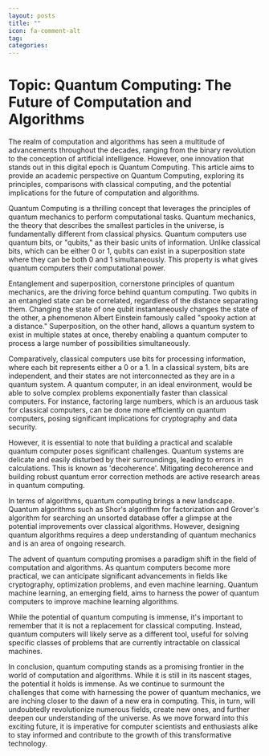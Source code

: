 ```yaml
---
layout: posts
title: ""
icon: fa-comment-alt
tag: 
categories: 
---
```


# Topic: Quantum Computing: The Future of Computation and Algorithms

The realm of computation and algorithms has seen a multitude of advancements throughout the decades, ranging from the binary revolution to the conception of artificial intelligence. However, one innovation that stands out in this digital epoch is Quantum Computing. This article aims to provide an academic perspective on Quantum Computing, exploring its principles, comparisons with classical computing, and the potential implications for the future of computation and algorithms.

Quantum Computing is a thrilling concept that leverages the principles of quantum mechanics to perform computational tasks. Quantum mechanics, the theory that describes the smallest particles in the universe, is fundamentally different from classical physics. Quantum computers use quantum bits, or "qubits," as their basic units of information. Unlike classical bits, which can be either 0 or 1, qubits can exist in a superposition state where they can be both 0 and 1 simultaneously. This property is what gives quantum computers their computational power.

Entanglement and superposition, cornerstone principles of quantum mechanics, are the driving force behind quantum computing. Two qubits in an entangled state can be correlated, regardless of the distance separating them. Changing the state of one qubit instantaneously changes the state of the other, a phenomenon Albert Einstein famously called "spooky action at a distance." Superposition, on the other hand, allows a quantum system to exist in multiple states at once, thereby enabling a quantum computer to process a large number of possibilities simultaneously.

Comparatively, classical computers use bits for processing information, where each bit represents either a 0 or a 1. In a classical system, bits are independent, and their states are not interconnected as they are in a quantum system. A quantum computer, in an ideal environment, would be able to solve complex problems exponentially faster than classical computers. For instance, factoring large numbers, which is an arduous task for classical computers, can be done more efficiently on quantum computers, posing significant implications for cryptography and data security.

However, it is essential to note that building a practical and scalable quantum computer poses significant challenges. Quantum systems are delicate and easily disturbed by their surroundings, leading to errors in calculations. This is known as 'decoherence'. Mitigating decoherence and building robust quantum error correction methods are active research areas in quantum computing.

In terms of algorithms, quantum computing brings a new landscape. Quantum algorithms such as Shor's algorithm for factorization and Grover's algorithm for searching an unsorted database offer a glimpse at the potential improvements over classical algorithms. However, designing quantum algorithms requires a deep understanding of quantum mechanics and is an area of ongoing research.

The advent of quantum computing promises a paradigm shift in the field of computation and algorithms. As quantum computers become more practical, we can anticipate significant advancements in fields like cryptography, optimization problems, and even machine learning. Quantum machine learning, an emerging field, aims to harness the power of quantum computers to improve machine learning algorithms.

While the potential of quantum computing is immense, it's important to remember that it is not a replacement for classical computing. Instead, quantum computers will likely serve as a different tool, useful for solving specific classes of problems that are currently intractable on classical machines.

In conclusion, quantum computing stands as a promising frontier in the world of computation and algorithms. While it is still in its nascent stages, the potential it holds is immense. As we continue to surmount the challenges that come with harnessing the power of quantum mechanics, we are inching closer to the dawn of a new era in computing. This, in turn, will undoubtedly revolutionize numerous fields, create new ones, and further deepen our understanding of the universe. As we move forward into this exciting future, it is imperative for computer scientists and enthusiasts alike to stay informed and contribute to the growth of this transformative technology.